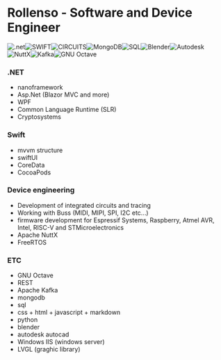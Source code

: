 # Rollenso - Software and Device Engineer 

![.net](https://img.shields.io/badge/.net-black?style=for-the-badge&logo=.net)![SWIFT](https://img.shields.io/badge/swift-black?style=for-the-badge&logo=Swift)![CIRCUITS](https://img.shields.io/badge/Circuits-black?style=for-the-badge&logo=espressif)![MongoDB](https://img.shields.io/badge/MongoDB-black?style=for-the-badge&logo=MongoDB)![SQL](https://img.shields.io/badge/SQL-black?style=for-the-badge&logo=MySQL)![Blender](https://img.shields.io/badge/blender-black?style=for-the-badge&logo=blender)![Autodesk](https://img.shields.io/badge/Autodesk%20Autocad-black?style=for-the-badge&logo=autodesk)![NuttX](https://img.shields.io/badge/Apache%20NuttX-black?style=for-the-badge&logo=apache)![Kafka](https://img.shields.io/badge/Apache%20Kafka-black?style=for-the-badge&logo=apachekafka)![GNU Octave](https://img.shields.io/badge/GNU%20Octave-black?style=for-the-badge&logo=Octave)

### .NET
* nanoframework
* Asp.Net (Blazor MVC and more)
* WPF 
* Common Language Runtime (SLR)
* Cryptosystems

### Swift
* mvvm structure
* swiftUI
* CoreData
* CocoaPods

### Device engineering
* Development of integrated circuits and tracing
* Working with Buss (MIDI, MIPI, SPI, I2C etc...)
* firmware development for Espressif Systems, Raspberry, Atmel AVR, Intel, RISC-V and STMicroelectronics 
* Apache NuttX
* FreeRTOS


### ETC
* GNU Octave
* REST
* Apache Kafka
* mongodb
* sql
* css + html + javascript + markdown
* python
* blender
* autodesk autocad
* Windows IIS (windows server)
* LVGL (graghic library)
